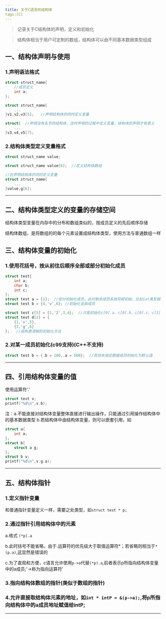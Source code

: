 ```yaml
---
title: 关于C语言的结构体
tags:[C]
---
```


> 记录关于C结构体的声明，定义和初始化

> 结构体相当于用户可定制的数组，结构体可以由不同基本数据类型组成

## 一、结构体声明与使用

### 1.声明语法格式

```c
struct struct_name{
	//成员定义
	int a;
};

struct struct_name{
	...
}v1,v2,v3[5];   //声明结构体的同时定义变量

struct{  //声明没有名字的结构体，这时声明的过程中定义变量，结构体的声明才有意义
	...
}v3,v4,v5[7];
```

### 2.结构体类型定义变量格式

```c
struct struct_name value;

struct struct_name value[6];  //定义结构体数组

//在声明结构体的同时定义变量
struct struct_name{
	...
}value,g[6];
```

-------------------------


## 二、结构体类型定义的变量的存储空间

结构体类型变量在内存中的分布和数组类似的，按成员定义的先后顺序存储

结构体数组，是将数组的的每个元素设置成结构体类型，使用方法与普通数组一样



## 三、结构体变量的初始化

### 1.使用花括号，按从前往后顺序全部或部分初始化成员

```c
struct test{
	int a;
	char b;
	int c;
};
struct test a = {1};  //部分初始化成员，此时剩余成员系统将赋初始，比如int类型赋1，char类型赋'\0',指针初始化为NULL
struct test b = {4,'v',6}; //初始化全部成员

struct test c[5] = {1,'2',3,4};  //只是初始化c[0].a、c[0].b、c[0].c、c[1].a,其他赋予默认值
struct test d[2] = {
	{1,'v',5},
	{3,'g',6}
};   //结构更清晰的初始化方法
```

### 2.对某一成员初始化(c99支持)(C++不支持)

```c
struct test b = {.b = 100,.a = 500};  //其他未指定数据成员初始化为默认值
```

----------------------


## 四、引用结构体变量的值

使用运算符'.'

```c
struct test v;
printf("%d\n",v.b);
```

注：a.不能直接对结构体变量整体直接进行输出操作，只能通过引用操作结构体中的基本数据类型
    b.若结构体中由结构体变量，则可以嵌套引用，如

```c
struct a{
	int a;
}; 
struct b{
	struct a g;
};
struct b v;
printf("%d\n",v.g.a);
```

----------------------


## 五、结构体指针

### 1.定义指针变量

和普通指针变量定义一样，需要之处类型，如`struct test * p;`

### 2.通过指针引用结构体中的元素

a.格式	`(*p).a` 

b.此时括号不能省略，由于.运算符的优先级大于取值运算符\*；若省略则相当于`*(p.a)`,这显然是错误的

c.为了直观和方便，c语言允许使用`p->a`代替`(*p).a`,前者表示p所指向结构体变量中的a成员;'->称为指向运算符'

### 3.指向结构体数组的指针(类似于数组的指针)

### 4.允许直接取结构体元素的地址，如`int * intP = &(p->a);`,将p所指向结构体中的a成员地址赋值给intP;

--------------------
